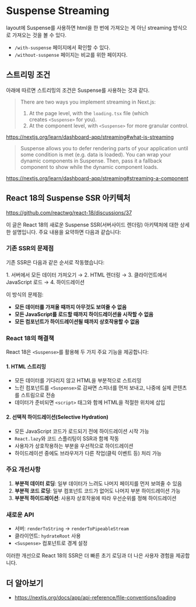 # Suspense Streaming

layout에 Suspense를 사용하면 html을 한 번에 가져오는 게 아닌 streaming 방식으로 가져오는 것을 볼 수 있다.

- `/with-suspense` 페이지에서 확인할 수 있다.
- `/without-suspense` 페이지는 비교를 위한 페이지다.

## 스트리밍 조건

아래에 따르면 스트리밍의 조건은 Suspense를 사용하는 것과 같다.

> There are two ways you implement streaming in Next.js:
>
> 1. At the page level, with the `loading.tsx` file (which creates `<Suspense>` for you).
> 2. At the component level, with `<Suspense>` for more granular control.

https://nextjs.org/learn/dashboard-app/streaming#what-is-streaming

> Suspense allows you to defer rendering parts of your application until some condition is met (e.g. data is loaded). You can wrap your dynamic components in Suspense. Then, pass it a fallback component to show while the dynamic component loads.

https://nextjs.org/learn/dashboard-app/streaming#streaming-a-component

## React 18의 Suspense SSR 아키텍처

https://github.com/reactwg/react-18/discussions/37

이 글은 React 18의 새로운 Suspense SSR(서버사이드 렌더링) 아키텍처에 대한 상세한 설명입니다. 주요 내용을 요약하면 다음과 같습니다:

### 기존 SSR의 문제점

기존 SSR은 다음과 같은 순서로 작동했습니다:

1\. 서버에서 모든 데이터 가져오기 → 2\. HTML 렌더링 → 3\. 클라이언트에서 JavaScript 로드 → 4\. 하이드레이션

이 방식의 문제점:

- **모든 데이터를 가져올 때까지 아무것도 보여줄 수 없음**
- **모든 JavaScript를 로드할 때까지 하이드레이션을 시작할 수 없음**
- **모든 컴포넌트가 하이드레이션될 때까지 상호작용할 수 없음**

### React 18의 해결책

React 18은 `<Suspense>`를 활용해 두 가지 주요 기능을 제공합니다:

#### 1. HTML 스트리밍

- 모든 데이터를 기다리지 않고 HTML을 부분적으로 스트리밍
- 느린 컴포넌트를 `<Suspense>`로 감싸면 스피너를 먼저 보내고, 나중에 실제 콘텐츠를 스트림으로 전송
- 데이터가 준비되면 `<script>` 태그와 함께 HTML을 적절한 위치에 삽입

#### 2. 선택적 하이드레이션(Selective Hydration)

- 모든 JavaScript 코드가 로드되기 전에 하이드레이션 시작 가능
- `React.lazy`와 코드 스플리팅이 SSR과 함께 작동
- 사용자가 상호작용하는 부분을 우선적으로 하이드레이션
- 하이드레이션 중에도 브라우저가 다른 작업(클릭 이벤트 등) 처리 가능

### 주요 개선사항

1. **부분적 데이터 로딩**: 일부 데이터가 느려도 나머지 페이지를 먼저 보여줄 수 있음
2. **부분적 코드 로딩**: 일부 컴포넌트 코드가 없어도 나머지 부분 하이드레이션 가능
3. **부분적 하이드레이션**: 사용자 상호작용에 따라 우선순위를 정해 하이드레이션

### 새로운 API

- 서버: `renderToString` → `renderToPipeableStream`
- 클라이언트: `hydrateRoot` 사용
- `<Suspense>` 컴포넌트로 경계 설정

이러한 개선으로 React 18의 SSR은 더 빠른 초기 로딩과 더 나은 사용자 경험을 제공합니다.

## 더 알아보기

- https://nextjs.org/docs/app/api-reference/file-conventions/loading
